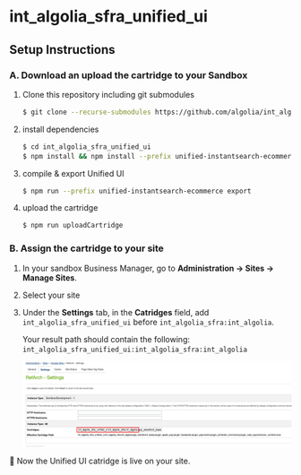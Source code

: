 # int_algolia_sfra_unified_ui

## Setup Instructions

### A. Download an upload the cartridge to your Sandbox

1. Clone this repository including git submodules
    ```sh
    $ git clone --recurse-submodules https://github.com/algolia/int_algolia_sfra_unified_ui 
    ```
2. install dependencies
    ```sh
    $ cd int_algolia_sfra_unified_ui 
    $ npm install && npm install --prefix unified-instantsearch-ecommerce
    ```

3. compile & export Unified UI
    ```sh
    $ npm run --prefix unified-instantsearch-ecommerce export
    ```
   
4. upload the cartridge
    ```sh
    $ npm run uploadCartridge
    ```
   
### B. Assign the cartridge to your site

1. In your sandbox Business Manager, go to **Administration → Sites → Manage Sites**.
2. Select your site
3. Under the **Settings** tab, in the **Catridges** field, add `int_algolia_sfra_unified_ui` before `int_algolia_sfra:int_algolia`.

    Your result path should contain the following: `int_algolia_sfra_unified_ui:int_algolia_sfra:int_algolia`
    
    ![Screenshot Cartridge Path](./screenshot-cartridge-path.png)
    
🎉  Now the Unified UI catridge is live on your site.
                                                                                                                                       
                                                                                                                                 
